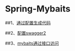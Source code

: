 # Spring-Mybaits
##1、<a href="https://github.com/andylidong/Spring-Mybaits/blob/master/%E9%80%9A%E8%BF%87%E9%85%8D%E7%BD%AE%E7%94%9F%E6%88%90%E4%BB%A3%E7%A0%81">通过配置生成代码</a>

##2、<a href="https://github.com/andylidong/Spring-Mybaits/blob/master/%E9%85%8D%E7%BD%AEswagger2">配置swagger2</a>

##3、<a href="">mybaits通过接口访问</a>
